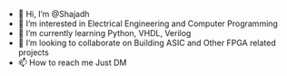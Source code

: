 - 👋 Hi, I’m @Shajadh
- 👀 I’m interested in Electrical Engineering and Computer Programming
- 🌱 I’m currently learning Python, VHDL, Verilog
- 💞️ I’m looking to collaborate on Building ASIC and Other FPGA related projects
- 📫 How to reach me Just DM 

<!---
Shajadh/Shajadh is a ✨ special ✨ repository because its `README.md` (this file) appears on your GitHub profile.
You can click the Preview link to take a look at your changes.
--->
